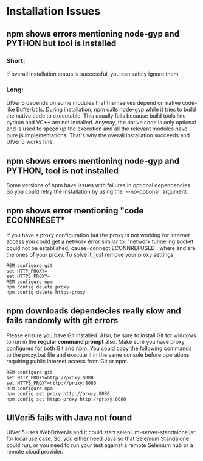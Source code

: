 # Installation Issues

## npm shows errors mentioning node-gyp and PYTHON but tool is installed
### Short:
If overall installation status is successful, you can safely ignore them.
### Long:
UIVeri5 depends on some modules that themselves depend on native code-like BufferUtils.
During installation, npm calls node-gyp while it tries to build the native code to executable. This usually
fails because build tools line python and VC++ are not installed. Anyway, the native code is only optional and is used
to speed up the execution and all the relevant modules have pure js implementations. That's why the overall installation
succeeds and UIVeri5 works fine.

## npm shows errors mentioning node-gyp and PYTHON, tool is not installed
Some versions of npm have issues with failures in optional dependencies. So you could retry the installation by using the
'--no-optional' argument.

## npm shows error mentioning "code ECONNRESET"
If you have a proxy configuration but the proxy is not working for internet access you could get
a network error similar to: "network tunneling socket could not be established, cause=connect ECONNREFUSED <ip>:<port>
where <ip> and <port> are the ones of your proxy. To solve it, just remove your proxy settings.
``` Windows
REM configure git
set HTTP_PROXY=
set HTTPS_PROXY=
REM configure npm
npm config delete proxy
npm config delete https-proxy
```

## npm downloads dependecies really slow and fails randomly with git errors
Please ensure you have Git installed. Also, be sure to install Git for windows to run in the __regular command prompt__ also.
Make sure you have proxy configured for both Git and npm. You could copy the following commands to the proxy.bat file and execute
it in the same console before operations requiring public internet access from Git or npm.
``` Windows
REM configure git
set HTTP_PROXY=http://proxy:8080
set HTTPS_PROXY=http://proxy:8080
REM configure npm
npm config set proxy http://proxy:8080
npm config set https-proxy http://proxy:8080
```

## UIVeri5 fails with Java not found
UIVeri5 uses WebDriverJs and it could start selenium-server-standalone.jar for local use case. So, you either need Java so
that Selenium Standalone could run, or you need to run your test against a remote Selenium hub or a remote cloud provider.

